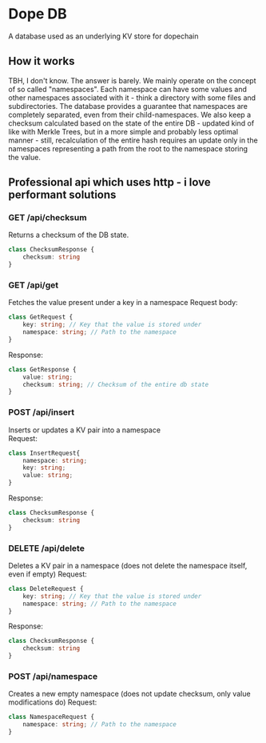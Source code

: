 # Dope DB
A database used as an underlying KV store for dopechain

## How it works
TBH, I don't know. The answer is barely. We mainly operate on the concept of so called "namespaces". Each namespace can have some values and other namespaces associated with it - think a directory with some files and subdirectories. The database provides a guarantee that namespaces are completely separated, even from their child-namespaces. We also keep a checksum calculated based on the state of the entire DB - updated kind of like with Merkle Trees, but in a more simple and probably less optimal manner - still, recalculation of the entire hash requires an update only in the namespaces representing a path from the root to the namespace storing the value.

## Professional api which uses http - i love performant solutions
### GET /api/checksum
Returns a checksum of the DB state.
```ts
class ChecksumResponse {
    checksum: string
}
```

### GET /api/get
Fetches the value present under a key in a namespace
Request body:
```ts
class GetRequest {
    key: string; // Key that the value is stored under
    namespace: string; // Path to the namespace
}
```
Response:
```ts
class GetResponse {
    value: string;
    checksum: string; // Checksum of the entire db state
}
```

### POST /api/insert
Inserts or updates a KV pair into a namespace   
Request:
```ts
class InsertRequest{
    namespace: string;
    key: string;
    value: string;
}
```
Response:
```ts
class ChecksumResponse {
    checksum: string
}
```

### DELETE /api/delete
Deletes a KV pair in a namespace (does not delete the namespace itself, even if empty)
Request:
```ts
class DeleteRequest {
    key: string; // Key that the value is stored under
    namespace: string; // Path to the namespace
}
```
Response: 
```ts
class ChecksumResponse {
    checksum: string
}
```

### POST /api/namespace
Creates a new empty namespace (does not update checksum, only value modifications do)
Request:
```ts
class NamespaceRequest {
    namespace: string; // Path to the namespace
}
```
